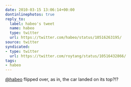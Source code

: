 ```yaml
---
date: 2010-03-15 13:06:14+00:00
dontinlinephotos: true
reply_to:
  label: habeo's tweet
  name: habeo
  type: twitter
  url: https://twitter.com/habeo/status/10516263195/
source: twitter
syndicated:
- type: twitter
  url: https://twitter.com/roytang/status/10516432866/
tags:
- habeo
---
```


[@habeo](https://twitter.com/habeo/) flipped over, as in, the car landed on its top?!?